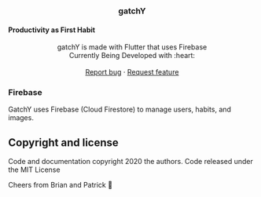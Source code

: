 <p align="center">
  <h3 align="center">gatchY</h3>
  <h4>Productivity as First Habit</h4>

  <p align="center">
    gatchY is made with Flutter that uses Firebase
    <br>
    Currently Being Developed with :heart:
    <br>
    <br>
    <a href="https://github.com/bri-shin/gatchy_work/issues/new">Report bug</a>
    ·
    <a href="https://github.com/bri-shin/gatchy_work/issues/new">Request feature</a>
  </p>
</p>


### Firebase

GatchY uses Firebase (Cloud Firestore) to manage users, habits, and images.

## Copyright and license

Code and documentation copyright 2020 the authors. Code released under the MIT License

Cheers from Brian and Patrick :metal:
